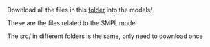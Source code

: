 Download all the files in this [folder](https://drive.google.com/drive/folders/1MVCzcV0cyj4AxK-kdDcSXFBU3y-2KsDC?usp=sharing) into the models/

These are the files related to the SMPL model 

The src/ in different folders is the same, only need to download once
